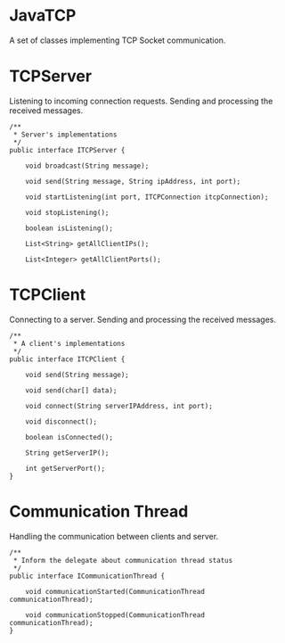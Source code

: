 # JavaTCP
A set of classes implementing TCP Socket communication.

# TCPServer
Listening to incoming connection requests. Sending and processing the received messages.
```
/**
 * Server's implementations
 */
public interface ITCPServer {

    void broadcast(String message);

    void send(String message, String ipAddress, int port);

    void startListening(int port, ITCPConnection itcpConnection);

    void stopListening();

    boolean isListening();

    List<String> getAllClientIPs();

    List<Integer> getAllClientPorts();
```

# TCPClient 
Connecting to a server. Sending and processing the received messages.
```
/**
 * A client's implementations
 */
public interface ITCPClient {

    void send(String message);

    void send(char[] data);

    void connect(String serverIPAddress, int port);

    void disconnect();

    boolean isConnected();

    String getServerIP();

    int getServerPort();
}
```

# Communication Thread
Handling the communication between clients and server.
```
/**
 * Inform the delegate about communication thread status
 */
public interface ICommunicationThread {

    void communicationStarted(CommunicationThread communicationThread);

    void communicationStopped(CommunicationThread communicationThread);
}
```

